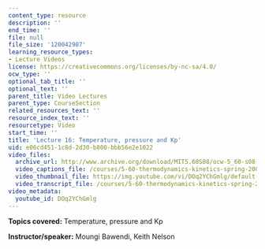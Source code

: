 ```yaml
---
content_type: resource
description: ''
end_time: ''
file: null
file_size: '120042987'
learning_resource_types:
- Lecture Videos
license: https://creativecommons.org/licenses/by-nc-sa/4.0/
ocw_type: ''
optional_tab_title: ''
optional_text: ''
parent_title: Video Lectures
parent_type: CourseSection
related_resources_text: ''
resource_index_text: ''
resourcetype: Video
start_time: ''
title: 'Lecture 16: Temperature, pressure and Kp'
uid: e06cd451-1c8d-2d30-b800-bbb56e2e1022
video_files:
  archive_url: http://www.archive.org/download/MIT5.60S08/ocw-5_60-s08-lec16_300k.mp4
  video_captions_file: /courses/5-60-thermodynamics-kinetics-spring-2008/f0d845c42e26534e8a3374d2811442dc_DOq2YChGmlg.vtt
  video_thumbnail_file: https://img.youtube.com/vi/DOq2YChGmlg/default.jpg
  video_transcript_file: /courses/5-60-thermodynamics-kinetics-spring-2008/821af884176c9b24011a2026787fca58_DOq2YChGmlg.pdf
video_metadata:
  youtube_id: DOq2YChGmlg
---
```


**Topics covered:** Temperature, pressure and Kp

**Instructor/speaker:** Moungi Bawendi, Keith Nelson

